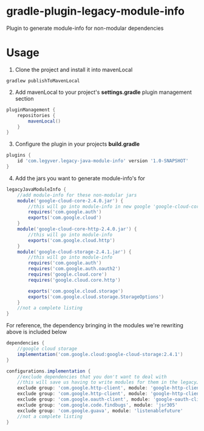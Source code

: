 # gradle-plugin-legacy-module-info
Plugin to generate module-info for non-modular dependencies

# Usage
1. Clone the project and install it into mavenLocal
```shell
gradlew publishToMavenLocal
```
2. Add mavenLocal to your project's **settings.gradle** plugin management section
```groovy
pluginManagement {
    repositories {
        mavenLocal()
    }
}
```
3. Configure the plugin in your projects **build.gradle**
```groovy
plugins {
    id 'com.legyver.legacy-java-module-info' version '1.0-SNAPSHOT'
}
```
4. Add the jars you want to generate module-info's for
```groovy
legacyJavaModuleInfo {
    //add module-info for these non-modular jars
    module('google-cloud-core-2.4.0.jar') {
        //this will go into module-info in new google 'google-cloud-core-2.4.0.jar'
        requires('com.google.auth')
        exports('com.google.cloud')
    }
    module('google-cloud-core-http-2.4.0.jar') {
        //this will go into module-info
        exports('com.google.cloud.http')
    }
    module('google-cloud-storage-2.4.1.jar') {
        //this will go into module-info
        requires('com.google.auth')
        requires('com.google.auth.oauth2')
        requires('google.cloud.core')
        requires('google.cloud.core.http')

        exports('com.google.cloud.storage')
        exports('com.google.cloud.storage.StorageOptions')
    }
    //not a complete listing
}
```

For reference, the dependency bringing in the modules we're rewriting above is included below
```groovy
dependencies {
    //google cloud storage
    implementation('com.google.cloud:google-cloud-storage:2.4.1')
}

configurations.implementation {
    //exclude dependencies that you don't want to deal with
    //this will save us having to write modules for them in the legacyJavaModuleInfo closure
    exclude group: 'com.google.http-client', module: 'google-http-client-apache-v2'
    exclude group: 'com.google.http-client', module: 'google-http-client-appengine'
    exclude group: 'com.google.oauth-client', module: 'google-oauth-client'
    exclude group: 'com.google.code.findbugs', module: 'jsr305'
    exclude group: 'com.google.guava', module: 'listenablefuture'
    //not a complete listing
}
```
